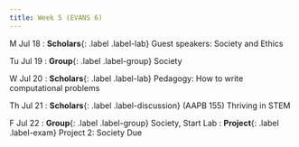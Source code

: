 ```yaml
---
title: Week 5 (EVANS 6)
---
```


M Jul 18
: **Scholars**{: .label .label-lab} Guest speakers: Society and Ethics

Tu Jul 19
: **Group**{: .label .label-group} Society

W Jul 20
: **Scholars**{: .label .label-lab} Pedagogy: How to write computational problems

Th Jul 21
: **Scholars**{: .label .label-discussion} (AAPB 155) Thriving in STEM

F Jul 22
: **Group**{: .label .label-group} Society, Start Lab
: **Project**{: .label .label-exam} Project 2: Society Due
